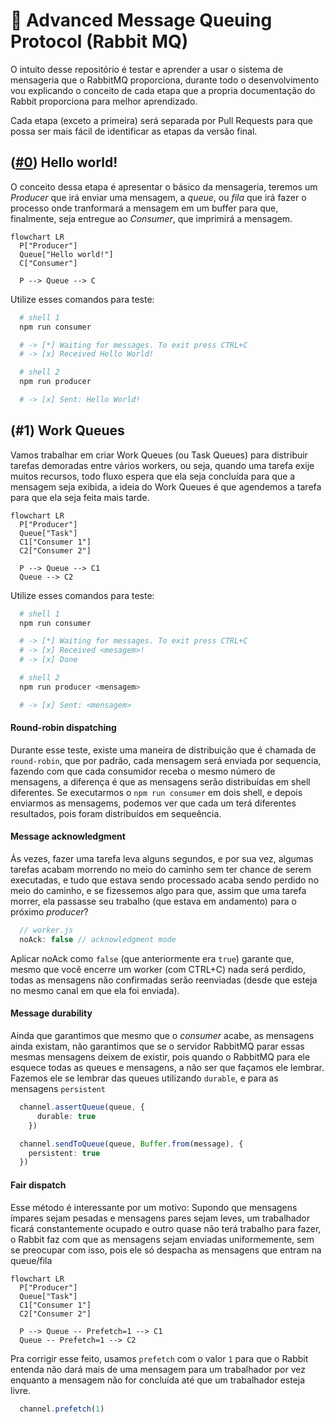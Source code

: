 # 🐇 Advanced Message Queuing Protocol (Rabbit MQ)
O intuito desse repositório é testar e aprender a usar o sistema de mensageria que o RabbitMQ proporciona, durante todo o desenvolvimento vou explicando o conceito de cada etapa que a propria documentação do Rabbit proporciona para melhor aprendizado.

Cada etapa (exceto a primeira) será separada por Pull Requests para que possa ser mais fácil de identificar as etapas da versão final.

## ([#0](https://github.com/lucasgianine/message-queuing/commit/c86a7cd0750668b64d3e57371d61874107304e26)) Hello world!
O conceito dessa etapa é apresentar o básico da mensageria, teremos um <i>Producer</i> que irá enviar uma mensagem, a <i>queue</i>, ou <i>fila</i> que irá fazer o processo onde tranformará a mensagem em um buffer para que, finalmente, seja entregue ao <i>Consumer</i>, que imprimirá a mensagem.

```mermaid
flowchart LR
  P["Producer"]
  Queue["Hello world!"]
  C["Consumer"]

  P --> Queue --> C
```

Utilize esses comandos para teste:
```bash
  # shell 1
  npm run consumer

  # -> [*] Waiting for messages. To exit press CTRL+C
  # -> [x] Received Hello World!
```

```bash
  # shell 2
  npm run producer

  # -> [x] Sent: Hello World!
```

## (#1) Work Queues
Vamos trabalhar em criar Work Queues (ou Task Queues) para distribuir tarefas demoradas entre vários workers, ou seja, quando uma tarefa exije muitos recursos, todo fluxo espera que ela seja concluída para que a mensagem seja exibida, a ideia do Work Queues é que agendemos a tarefa para que ela seja feita mais tarde.

```mermaid
flowchart LR
  P["Producer"]
  Queue["Task"]
  C1["Consumer 1"]
  C2["Consumer 2"]

  P --> Queue --> C1
  Queue --> C2
```

Utilize esses comandos para teste:
```bash
  # shell 1
  npm run consumer

  # -> [*] Waiting for messages. To exit press CTRL+C
  # -> [x] Received <mesagem>!
  # -> [x] Done
```

```bash
  # shell 2
  npm run producer <mensagem>

  # -> [x] Sent: <mensagem>
```

#### Round-robin dispatching
Durante esse teste, existe uma maneira de distribuição que é chamada de `round-robin`, que por padrão, cada mensagem será enviada por sequencia, fazendo com que cada consumidor receba o mesmo número de mensagens, a diferença é que as mensagens serão distribuídas em shell diferentes.
Se executarmos o `npm run consumer` em dois shell, e depois enviarmos as mensagems, podemos ver que cada um terá diferentes resultados, pois foram distribuídos em sequeência.

#### Message acknowledgment
Ás vezes, fazer uma tarefa leva alguns segundos, e por sua vez, algumas tarefas acabam morrendo no meio do caminho sem ter chance de serem executadas, e tudo que estava sendo processado acaba sendo perdido no meio do caminho, e se fizessemos algo para que, assim que uma tarefa morrer, ela passasse seu trabalho (que estava em andamento) para o próximo <i>producer</i>?
```typescript
  // worker.js
  noAck: false // acknowledgment mode
```
Aplicar noAck como `false` (que anteriormente era `true`) garante que, mesmo que você encerre um worker (com CTRL+C) nada será perdido, todas as mensagens não confirmadas serão reenviadas (desde que esteja no mesmo canal em que ela foi enviada).

#### Message durability
Ainda que garantimos que mesmo que o <i>consumer</i> acabe, as mensagens ainda existam, não garantimos que se o servidor RabbitMQ parar essas mesmas mensagens deixem de existir, pois quando o RabbitMQ para ele esquece todas as queues e mensagens, a não ser que façamos ele lembrar.
Fazemos ele se lembrar das queues utilizando `durable`, e para as mensagens `persistent`
```typescript
  channel.assertQueue(queue, {
      durable: true
    })

  channel.sendToQueue(queue, Buffer.from(message), {
    persistent: true
  })
```

#### Fair dispatch
Esse método é interessante por um motivo: Supondo que mensagens ímpares sejam pesadas e mensagens pares sejam leves, um trabalhador ficará constantemente ocupado e outro quase não terá trabalho para fazer, o Rabbit faz com que as mensagens sejam enviadas uniformemente, sem se preocupar com isso, pois ele só despacha as mensagens que entram na queue/fila

```mermaid
flowchart LR
  P["Producer"]
  Queue["Task"]
  C1["Consumer 1"]
  C2["Consumer 2"]

  P --> Queue -- Prefetch=1 --> C1
  Queue -- Prefetch=1 --> C2
```

Pra corrigir esse feito, usamos `prefetch` com o valor `1` para que o Rabbit entenda não dará mais de uma mensagem para um trabalhador por vez enquanto a mensagem não for concluída até que um trabalhador esteja livre.
```typescript
  channel.prefetch(1)
```
